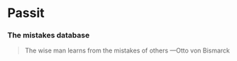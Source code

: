 # Passit 
### The mistakes database

>The wise man learns from the mistakes of others
—Otto von Bismarck
